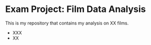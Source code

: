 # Exam Project: Film Data Analysis

This is my repository that contains my analysis on XX films.

- XXX
- XX